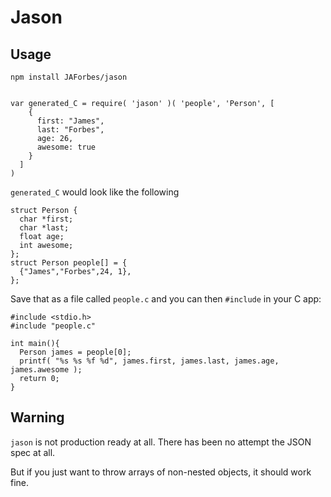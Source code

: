 Jason
=====

Usage
-----

`npm install JAForbes/jason`

```

var generated_C = require( 'jason' )( 'people', 'Person', [
    {
      first: "James",
      last: "Forbes",
      age: 26,
      awesome: true
    }
  ]
)

```

`generated_C` would look like the following

```
struct Person {
  char *first;
  char *last;
  float age;
  int awesome;
};
struct Person people[] = {
  {"James","Forbes",24, 1},
};
```

Save that as a file called `people.c` and you can then `#include` in your C app:

```
#include <stdio.h>
#include "people.c"

int main(){
  Person james = people[0];
  printf( "%s %s %f %d", james.first, james.last, james.age, james.awesome );
  return 0;
}
```

Warning
-------

`jason` is not production ready at all.  There has been no attempt the JSON spec at all.

But if you just want to throw arrays of non-nested objects, it should work fine.
